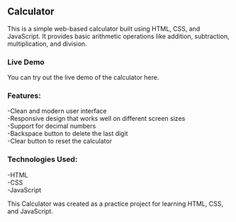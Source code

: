 ## Calculator
This is a simple web-based calculator built using HTML, CSS, and JavaScript. It provides basic arithmetic operations like addition, subtraction, multiplication, and division.

### Live Demo
You can try out the live demo of the calculator here.

### Features:
-Clean and modern user interface<br>
-Responsive design that works well on different screen sizes<br>
-Support for decimal numbers<br>
-Backspace button to delete the last digit<br>
-Clear button to reset the calculator<br>

### Technologies Used:
-HTML<br>
-CSS<br>
-JavaScript<br>

This Calculator was created as a practice project for learning HTML, CSS, and JavaScript.
